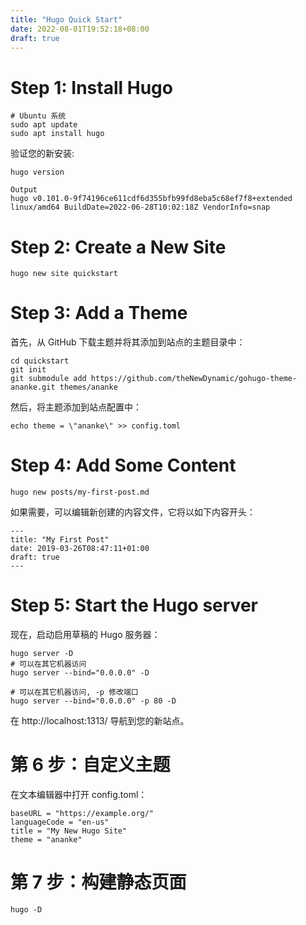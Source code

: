```yaml
---
title: "Hugo Quick Start"
date: 2022-08-01T19:52:18+08:00
draft: true
---
```

# Step 1: Install Hugo
```
# Ubuntu 系统
sudo apt update
sudo apt install hugo
```
验证您的新安装:
```
hugo version
```
```
Output
hugo v0.101.0-9f74196ce611cdf6d355bfb99fd8eba5c68ef7f8+extended linux/amd64 BuildDate=2022-06-28T10:02:18Z VendorInfo=snap
```
# Step 2: Create a New Site
```
hugo new site quickstart
```
# Step 3: Add a Theme
首先，从 GitHub 下载主题并将其添加到站点的主题目录中：
```
cd quickstart
git init
git submodule add https://github.com/theNewDynamic/gohugo-theme-ananke.git themes/ananke
```
然后，将主题添加到站点配置中：
```
echo theme = \"ananke\" >> config.toml
```
# Step 4: Add Some Content
```
hugo new posts/my-first-post.md
```
如果需要，可以编辑新创建的内容文件，它将以如下内容开头：
```
---
title: "My First Post"
date: 2019-03-26T08:47:11+01:00
draft: true
---
```
# Step 5: Start the Hugo server
现在，启动启用草稿的 Hugo 服务器：
```
hugo server -D
# 可以在其它机器访问
hugo server --bind="0.0.0.0" -D

# 可以在其它机器访问, -p 修改端口
hugo server --bind="0.0.0.0" -p 80 -D
```
在 http://localhost:1313/ 导航到您的新站点。
# 第 6 步：自定义主题
在文本编辑器中打开 config.toml：
```
baseURL = "https://example.org/"
languageCode = "en-us"
title = "My New Hugo Site"
theme = "ananke"
```
# 第 7 步：构建静态页面
```
hugo -D
```

